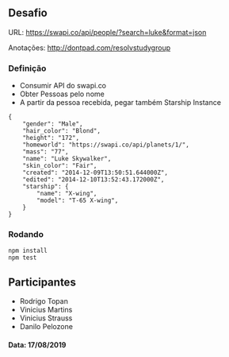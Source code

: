 ## Desafio

URL: https://swapi.co/api/people/?search=luke&format=json

Anotações: http://dontpad.com/resolvstudygroup

### Definição 

- Consumir API do swapi.co
- Obter Pessoas pelo nome
- A partir da pessoa recebida, pegar também Starship Instance
```
{
    "gender": "Male",
    "hair_color": "Blond",
    "height": "172",
    "homeworld": "https://swapi.co/api/planets/1/",
    "mass": "77",
    "name": "Luke Skywalker",
    "skin_color": "Fair",
    "created": "2014-12-09T13:50:51.644000Z",
    "edited": "2014-12-10T13:52:43.172000Z",
    "starship": {
        "name": "X-wing", 
        "model": "T-65 X-wing", 
    }
}
```

### Rodando

```
npm install
npm test
```

## Participantes
 - Rodrigo Topan
 - Vinicius Martins
 - Vinicius Strauss
 - Danilo Pelozone 

 #### Data: 17/08/2019